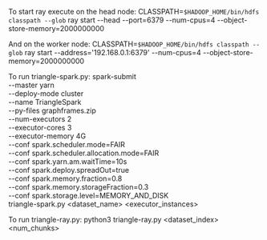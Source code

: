 To start ray execute on the head node:
CLASSPATH=`$HADOOP_HOME/bin/hdfs classpath --glob` ray start --head --port=6379 --num-cpus=4 --object-store-memory=2000000000

And on the worker node:
CLASSPATH=`$HADOOP_HOME/bin/hdfs classpath --glob` ray start --address='192.168.0.1:6379' --num-cpus=4 --object-store-memory=2000000000


To run triangle-spark.py: 
spark-submit \
  --master yarn \
  --deploy-mode cluster \
  --name TriangleSpark \
--py-files graphframes.zip \
  --num-executors 2 \
  --executor-cores 3 \
  --executor-memory 4G \
  --conf spark.scheduler.mode=FAIR \
  --conf spark.scheduler.allocation.mode=FAIR \
  --conf spark.yarn.am.waitTime=10s \
  --conf spark.deploy.spreadOut=true \
  --conf spark.memory.fraction=0.8 \
  --conf spark.memory.storageFraction=0.3 \
  --conf spark.storage.level=MEMORY_AND_DISK \
  triangle-spark.py <dataset_name> <executor_instances>

To run triangle-ray.py: python3 triangle-ray.py <dataset_index> <num_chunks>

